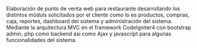 Elaboración de punto de venta web para restaurante desarrollando los distintos móduls
solicitados por el cliente como lo es productos, compras, caja, reportes, dashboard del sistema 
y administración del sistema. Mediante la arquitectura MVC en el framework CodeIgniter4 con 
bootstrap admin, php como backend así como Ajax y javascript para algunas funcionalidades 
del sistema.
